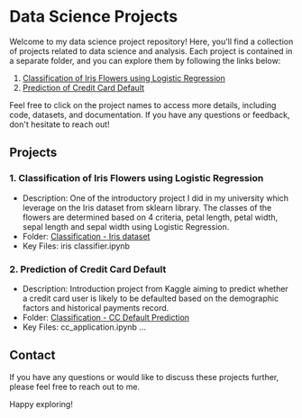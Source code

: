 # Data Science Projects

Welcome to my data science project repository! Here, you'll find a collection of projects related to data science and analysis. Each project is contained in a separate folder, and you can explore them by following the links below:

1. [Classification of Iris Flowers using Logistic Regression](Classification%20-%20Iris%20dataset)
2. [Prediction of Credit Card Default](Classification%20-%20credit%20card%20default)

Feel free to click on the project names to access more details, including code, datasets, and documentation. If you have any questions or feedback, don't hesitate to reach out!

## Projects

### 1. Classification of Iris Flowers using Logistic Regression

- Description: One of the introductory project I did in my university which leverage on the Iris dataset from sklearn library. The classes of the flowers are determined based on 4 criteria, petal length, petal width, sepal length and sepal width using Logistic Regression.
- Folder: [Classification - Iris dataset](Classification%20-%20Iris%20dataset)
- Key Files: iris classifier.ipynb

### 2. Prediction of Credit Card Default

- Description: Introduction project from Kaggle aiming to predict whether a credit card user is likely to be defaulted based on the demographic factors and historical payments record. 
- Folder: [Classification - CC Default Prediction](Classification%20-%20credit%20card%20default)
- Key Files: cc_application.ipynb
...

## Contact

If you have any questions or would like to discuss these projects further, please feel free to reach out to me.

Happy exploring!
